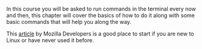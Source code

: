 In this course you will be asked to run commands in the terminal every now and then, this chapter will cover the basics of how to do it along with some basic commands that will help you along the way.

This [article](https://developer.mozilla.org/en-US/docs/Learn/Tools_and_testing/Understanding_client-side_tools/Command_line) by Mozilla Developers is a good place to start if you are new to Linux or have never used it before.
